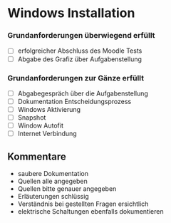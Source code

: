 # Windows Installation

### Grundanforderungen **überwiegend erfüllt**

- [ ]  erfolgreicher Abschluss des Moodle Tests
- [ ]  Abgabe des Grafiz über Aufgabenstellung

### Grundanforderungen **zur Gänze erfüllt**

- [ ]  Abgabegespräch über die Aufgabenstellung
  - [ ] Dokumentation Entscheidungsprozess
  - [ ] Windows Aktivierung
  - [ ] Snapshot
  - [ ] Window Autofit
  - [ ] Internet Verbindung

## Kommentare

- saubere Dokumentation
- Quellen alle angegeben
- Quellen bitte genauer angegeben
- Erläuterungen schlüssig
- Verständnis bei gestellten Fragen ersichtlich
- elektrische Schaltungen ebenfalls dokumentieren
